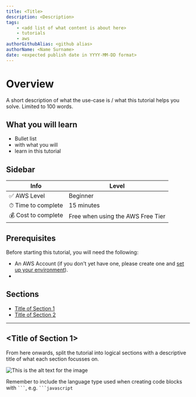 ```yaml
---
title: <Title>
description: <Description>
tags:
    - <add list of what content is about here>
    - tutorials
    - aws
authorGithubAlias: <github alias>
authorName: <Name Surname>
date: <expected publish date in YYYY-MM-DD format>
---
```


<!-- Throughout this template there will be comments like these, please remove them before committing the first version of the content piece. -->

# Overview

A short description of what the use-case is / what this tutorial helps you solve. Limited to 100 words.

## What you will learn

- Bullet list
- with what you will
- learn in this tutorial

## Sidebar
<!-- Update with the appropriate values -->
| Info                | Level                                  |
| ------------------- | -------------------------------------- |
| ✅ AWS Level        | Beginner                               |
| ⏱ Time to complete  | 15 minutes                                 |
| 💰 Cost to complete | Free when using the AWS Free Tier |

## Prerequisites

Before starting this tutorial, you will need the following:

 - An AWS Account (if you don't yet have one, please create one and [set up your environment](https://aws.amazon.com/getting-started/guides/setup-environment/)).
 - <!-- any other pre-requisites you will need -->

## Sections
 - [Title of Section 1](#title-of-section-1) <!-- Uses the name of the section with dashes -->
 - [Title of Section 2](#title-of-section-2) <!-- Uses the name of the section with dashes -->

---

## <Title of Section 1>

From here onwards, split the tutorial into logical sections with a descriptive title of what each section focusses on.

<!-- Sample Image link -->
![This is the alt text for the image](images/where-this-image-is-stored.png)

<!-- Code Blocks -->
Remember to include the language type used when creating code blocks with ` ``` `, e.g. ` ```javascript `
